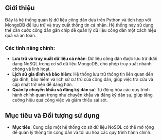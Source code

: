 ## Giới thiệu

Đây là hệ thống quản lý dữ liệu công dân dựa trên Python và tích hợp với MongoDB để lưu trữ và truy xuất thông tin cá nhân. Hệ thống này sử dụng thẻ căn cước công dân gắn chip để quản lý dữ liệu công dân một cách hiệu quả và an toàn.

### Các tính năng chính:
- **Lưu trữ và truy xuất dữ liệu cá nhân**: Dữ liệu công dân được lưu trữ dưới dạng NoSQL trong cơ sở dữ liệu MongoDB, cho phép truy xuất nhanh chóng và linh hoạt.
- **Lịch sử gia đình và bảo hiểm**: Hệ thống lưu trữ thông tin liên quan đến gia đình, bảo hiểm và lịch sử cư trú của công dân, giúp việc tra cứu và cập nhật trở nên dễ dàng hơn.
- **Quản lý chuyển khẩu và đăng ký dân sự**: Tự động hóa các quy trình hành chính quan trọng như chuyển khẩu và đăng ký dân sự, giúp tăng cường hiệu quả công việc và giảm thiểu sai sót.

## Mục tiêu và Đối tượng sử dụng
- **Mục tiêu**: Cung cấp một hệ thống cơ sở dữ liệu NoSQL có thể mở rộng để quản lý thông tin công dân và tối ưu hóa các quy trình hành chính.
